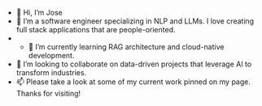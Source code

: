 - 👋 Hi, I’m Jose
- 👀 I’m a software engineer specializing in NLP and LLMs. I love creating full stack applications that are people-oriented.
- - 🌱 I’m currently learning RAG architecture and cloud-native development. 
- 💞️ I’m looking to collaborate on data-driven projects that leverage AI to transform industries.
- 📫 Please take a look at some of my current work pinned on my page. Thanks for visiting!


<!---
BirdsEyeAI/BirdsEyeAI is a ✨ special ✨ repository because its `README.md` (this file) appears on your GitHub profile.
You can click the Preview link to take a look at your changes.
--->
